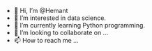 - 👋 Hi, I’m @Hemant
- 👀 I’m interested in data science.
- 🌱 I’m currently learning Python programming.
- 💞️ I’m looking to collaborate on ...
- 📫 How to reach me ...

<!---
hpanshikar/hpanshikar is a ✨ special ✨ repository because its `README.md` (this file) appears on your GitHub profile.
You can click the Preview link to take a look at your changes.
--->
